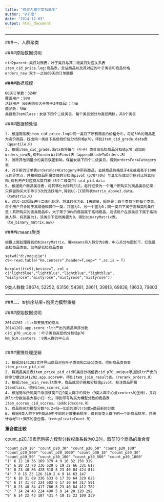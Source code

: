 ```yaml
---
title: "购买力模型文档说明"
author: "@千度"
date: "2014-12-03"
output: html_document
---
```


----

###一、人群聚类

####原始数据说明

```
cid2parent:类目对照表，叶子类目与其二级类目对应关系表
item_cid_price.log:商品表，全站商品以及其对应的叶子类目和商品价格
orders_new:双十一之前60天的订单数据

```
####数据规模

```
60天订单数：324W
覆盖用户：59W
活跃用户（60天购买大于等于3件商品）：44W
商品数：30W
类目数ItemClass：女装下四个二级类目，每个类目划分为高低两档，共8个类目

```

####数据预处理


    1. 根据商品表item_cid_price.log中同一类目下所有商品的价格分布，将前30%的商品定为高价商品，找出同一类目下高低档价位分档价格p70，得到item_cid_grade.data表（quantile.R）
    2. 根据item_cid_grade.data表将每个（叶子）类目高低档商品分档值p70 追加到orders_new表,得到orderWithPivot表（appendGradeToOrders.R）
    3. 消除其他销量小的类目误差影响，保留女装下四个二级类目，得到ordersFor4Catogery表
    4. 对于新的订单表ordersFor4Catogery中所有商品，去掉商品价格低于4元或者高于1000元的异常点，并根据商品所属类目的分档值pivot（p70*70%）与其实际成交价格对比将其归档,得到用户对应商品类目表（8个二级类目）uid_pid.data
    5. 根据用户商品类目表，将其转化为矩阵形式，每行记录为一个用户所购买的商品类目记录，只保留购买大于等于3次的活跃用户,得到UC-IC矩阵表matrix_above3.data。（toMatrix.R）
    6. 对UC-IC矩阵进行二值化处理，将其转化为0、1离散值，规则是：四个类目下的每个类目，每个用户只会属于高或低档其中一类，并置为1，另一个置为0；同一类目下属于高档类的条件是：其所购买的该类商品中，大于等于30%的商品属于高档商品，则该用户在该类目下属于高档类人群，将其置为1，该类目下低档类置为0，得到binaryMatrix表。（to_binary_matrix.awk）




####kmeans聚类

    根据上面处理得到的binaryMatrix，用kmeans将人群分为9类，中心点分布图如下，红色是高档商品类目，蓝色是低档商品类目
```{r,echo=FALSE}
setwd("d:/mogujie")
c9<-read.table("km.centers",header=T,sep=" ",as.is = T)

barplot(t(c9),beside=T, col = c("lightblue","lightblue","lightblue","lightblue", "mistyrose","mistyrose","mistyrose","mistyrose"))
```
  
  9类人群数 38674, 52252, 63156, 54381, 28611, 39813, 69836, 18633, 79803



----
###二、ltr排序结果+购买力模型重排

####原始数据说明

```
20141202 :ltr每天排序的商品
20141202.app.score :ltr产出的商品排序分数
cid_p70_unique ：叶子类目高低档分档值p70
km_bi9.centers ：9类人群的中心点
    
```

####重排处理逻辑

    1. 根据20141202文件导出商品对应叶子类目和二级父类目，得到商品类目表item_price_pid_cid
    2. 将商品类目表item_price_pid_cid和类目分档值表cid_p70_unique添加到ltr产出的排序分数20141202.app.score中，得到item_join_result表。（rerank_orders.R）
    3. 根据item_join_result表中，商品成交价格和分档值pivot，标注商品所属ItemClass，得到item_scores_cid
    4. 根据商品所属类目添加该类目在9类人群中的得分（9类人群中心点centers的坐标），并将原ltr分数按最大最小归一化，得到带有购买力模型分数的商品表item_scores_cid_scores。（addcidscore.R）
    5. 商品购买力模型分数*0.2+归一化后的原ltr分数=商品新的分数
    6. 根据9类人群下9中商品9中不同的分数重新排序，得到每类人群下的一个新商品排序，并统计与老ltr排序的重合度。（reduplicateCount.R）

**重合度比较**

count_p20_10表示购买力模型分数权重系数为0.2时，取前10个商品的重合度
```
"count_p20_10" "count_p20_30" "count_p20_50" "count_p20_100" "count_p20_500" "count_p20_1000" "count_p30_10" "count_p30_30" "count_p30_50" "count_p30_100" "count_p30_500" "count_p30_1000"
"1" 6 12 18 36 169 379 4 9 16 32 150 319
"2" 6 20 33 70 336 629 6 19 32 66 331 617
"3" 8 23 40 86 428 818 8 23 40 84 424 814
"4" 7 8 15 25 126 310 2 4 9 14 63 147
"5" 6 18 31 69 336 633 6 17 30 64 329 625
"6" 6 17 31 67 324 602 6 17 30 64 317 591
"7" 8 23 40 84 417 786 8 23 40 84 412 782
"8" 7 14 24 48 224 490 5 8 14 28 120 292
"9" 6 14 22 43 187 431 4 10 15 23 100 239

``` 
